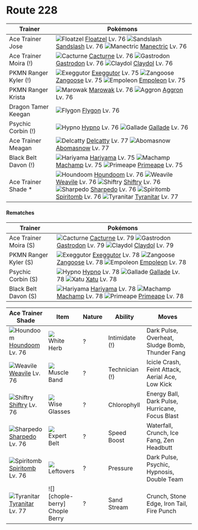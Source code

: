 # Route 228

Trainer               | Pokémons
---                   | ---
Ace Trainer Jose      | ![][419]  [Floatzel] Lv. 76  ![][028]  [Sandslash] Lv. 76  ![][310]  [Manectric] Lv. 76
Ace Trainer Moira (!) | ![][332]  [Cacturne] Lv. 76  ![][423]  [Gastrodon] Lv. 76  ![][344]  [Claydol] Lv. 76
PKMN Ranger Kyler (!) | ![][103]  [Exeggutor] Lv. 75  ![][335]  [Zangoose] Lv. 75  ![][395]  [Empoleon] Lv. 75
PKMN Ranger Krista    | ![][105]  [Marowak] Lv. 76  ![][306]  [Aggron] Lv. 76
Dragon Tamer Keegan   | ![][330]  [Flygon] Lv. 76
Psychic Corbin (!)    | ![][097]  [Hypno] Lv. 76  ![][475]  [Gallade] Lv. 76
Ace Trainer Meagan    | ![][301]  [Delcatty] Lv. 77  ![][460]  [Abomasnow] Lv. 77
Black Belt Davon (!)  | ![][297]  [Hariyama] Lv. 75  ![][068]  [Machamp] Lv. 75  ![][057]  [Primeape] Lv. 75
Ace Trainer Shade *   | ![][229]  [Houndoom] Lv. 76  ![][461]  [Weavile] Lv. 76  ![][275]  [Shiftry] Lv. 76 <br> ![][319]  [Sharpedo] Lv. 76  ![][442]  [Spiritomb] Lv. 76  ![][248]  [Tyranitar] Lv. 77

#### Rematches

Trainer               | Pokémons
---                   | ---
Ace Trainer Moira (S) | ![][332]  [Cacturne] Lv. 79  ![][423]  [Gastrodon] Lv. 79  ![][344]  [Claydol] Lv. 79
PKMN Ranger Kyler (S) | ![][103]  [Exeggutor] Lv. 78  ![][335]  [Zangoose] Lv. 78  ![][395]  [Empoleon] Lv. 78
Psychic Corbin (S)    | ![][097]  [Hypno] Lv. 78  ![][475]  [Gallade] Lv. 78  ![][178]  [Xatu] Lv. 78
Black Belt Davon (S)  | ![][297]  [Hariyama] Lv. 78  ![][068]  [Machamp] Lv. 78  ![][057]  [Primeape] Lv. 78

Ace Trainer Shade  | Item           | Nature | Ability        | Moves
---                | ---            | ---    | ---            | ---
![][229]<br> [Houndoom] Lv. 76        | ![][white-herb]<br> White Herb          | ?        | Intimidate (!)      | Dark Pulse, Overheat, Sludge Bomb, Thunder Fang
![][461]<br> [Weavile] Lv. 76         | ![][muscle-band]<br> Muscle Band        | ?        | Technician (!)      | Icicle Crash, Feint Attack, Aerial Ace, Low Kick
![][275]<br> [Shiftry] Lv. 76         | ![][wise-glasses]<br> Wise Glasses      | ?        | Chlorophyll         | Energy Ball, Dark Pulse, Hurricane, Focus Blast
![][319]<br> [Sharpedo] Lv. 76        | ![][expert-belt]<br> Expert Belt        | ?        | Speed Boost         | Waterfall, Crunch, Ice Fang, Zen Headbutt
![][442]<br> [Spiritomb] Lv. 76       | ![][leftovers]<br> Leftovers            | ?        | Pressure            | Dark Pulse, Psychic, Hypnosis, Double Team
![][248]<br> [Tyranitar] Lv. 77       | ![][chople-berry]<br> Chople Berry      | ?        | Sand Stream         | Crunch, Stone Edge, Iron Tail, Fire Punch
[028]: https://raw.githubusercontent.com/PokeAPI/sprites/master/sprites/pokemon/28.png "Sandslash"
[057]: https://raw.githubusercontent.com/PokeAPI/sprites/master/sprites/pokemon/57.png "Primeape"
[068]: https://raw.githubusercontent.com/PokeAPI/sprites/master/sprites/pokemon/68.png "Machamp"
[097]: https://raw.githubusercontent.com/PokeAPI/sprites/master/sprites/pokemon/97.png "Hypno"
[103]: https://raw.githubusercontent.com/PokeAPI/sprites/master/sprites/pokemon/103.png "Exeggutor"
[105]: https://raw.githubusercontent.com/PokeAPI/sprites/master/sprites/pokemon/105.png "Marowak"
[178]: https://raw.githubusercontent.com/PokeAPI/sprites/master/sprites/pokemon/178.png "Xatu"
[229]: https://raw.githubusercontent.com/PokeAPI/sprites/master/sprites/pokemon/229.png "Houndoom"
[248]: https://raw.githubusercontent.com/PokeAPI/sprites/master/sprites/pokemon/248.png "Tyranitar"
[275]: https://raw.githubusercontent.com/PokeAPI/sprites/master/sprites/pokemon/275.png "Shiftry"
[297]: https://raw.githubusercontent.com/PokeAPI/sprites/master/sprites/pokemon/297.png "Hariyama"
[301]: https://raw.githubusercontent.com/PokeAPI/sprites/master/sprites/pokemon/301.png "Delcatty"
[306]: https://raw.githubusercontent.com/PokeAPI/sprites/master/sprites/pokemon/306.png "Aggron"
[310]: https://raw.githubusercontent.com/PokeAPI/sprites/master/sprites/pokemon/310.png "Manectric"
[319]: https://raw.githubusercontent.com/PokeAPI/sprites/master/sprites/pokemon/319.png "Sharpedo"
[330]: https://raw.githubusercontent.com/PokeAPI/sprites/master/sprites/pokemon/330.png "Flygon"
[332]: https://raw.githubusercontent.com/PokeAPI/sprites/master/sprites/pokemon/332.png "Cacturne"
[335]: https://raw.githubusercontent.com/PokeAPI/sprites/master/sprites/pokemon/335.png "Zangoose"
[344]: https://raw.githubusercontent.com/PokeAPI/sprites/master/sprites/pokemon/344.png "Claydol"
[395]: https://raw.githubusercontent.com/PokeAPI/sprites/master/sprites/pokemon/395.png "Empoleon"
[419]: https://raw.githubusercontent.com/PokeAPI/sprites/master/sprites/pokemon/419.png "Floatzel"
[423]: https://raw.githubusercontent.com/PokeAPI/sprites/master/sprites/pokemon/423.png "Gastrodon"
[442]: https://raw.githubusercontent.com/PokeAPI/sprites/master/sprites/pokemon/442.png "Spiritomb"
[460]: https://raw.githubusercontent.com/PokeAPI/sprites/master/sprites/pokemon/460.png "Abomasnow"
[461]: https://raw.githubusercontent.com/PokeAPI/sprites/master/sprites/pokemon/461.png "Weavile"
[475]: https://raw.githubusercontent.com/PokeAPI/sprites/master/sprites/pokemon/475.png "Gallade"
[Sandslash]: /pokemon_changes/028.md
[Primeape]: /pokemon_changes/057.md
[Machamp]: /pokemon_changes/068.md
[Hypno]: /pokemon_changes/097.md
[Exeggutor]: /pokemon_changes/103.md
[Marowak]: /pokemon_changes/105.md
[Xatu]: /pokemon_changes/178.md
[Houndoom]: /pokemon_changes/229.md
[Tyranitar]: /pokemon_changes/248.md
[Shiftry]: /pokemon_changes/275.md
[Hariyama]: /pokemon_changes/297.md
[Delcatty]: /pokemon_changes/301.md
[Aggron]: /pokemon_changes/306.md
[Manectric]: /pokemon_changes/310.md
[Sharpedo]: /pokemon_changes/319.md
[Flygon]: /pokemon_changes/330.md
[Cacturne]: /pokemon_changes/332.md
[Zangoose]: /pokemon_changes/335.md
[Claydol]: /pokemon_changes/344.md
[Empoleon]: /pokemon_changes/395.md
[Floatzel]: /pokemon_changes/419.md
[Gastrodon]: /pokemon_changes/423.md
[Spiritomb]: /pokemon_changes/442.md
[Abomasnow]: /pokemon_changes/460.md
[Weavile]: /pokemon_changes/461.md
[Gallade]: /pokemon_changes/475.md
[expert-belt]: https://raw.githubusercontent.com/PokeAPI/sprites/master/sprites/items/expert-belt.png
[white-herb]: https://raw.githubusercontent.com/PokeAPI/sprites/master/sprites/items/white-herb.png
[wise-glasses]: https://raw.githubusercontent.com/PokeAPI/sprites/master/sprites/items/wise-glasses.png
[leftovers]: https://raw.githubusercontent.com/PokeAPI/sprites/master/sprites/items/leftovers.png
[muscle-band]: https://raw.githubusercontent.com/PokeAPI/sprites/master/sprites/items/muscle-band.png
